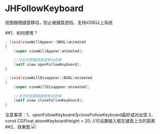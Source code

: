 JHFollowKeyboard
================
视图跟随键盘移动，防止被键盘遮挡，支持iOS6以上系统

##1、如何使用？
```Objective-C
- (void)viewWillAppear:(BOOL)animated
{
    [super viewWillAppear:animated];
    
    //开启视图跟随键盘移动效果
    [self.view openFollowKeyboard];
}

- (void)viewWillDisappear:(BOOL)animated
{
    [super viewWillDisappear:animated];
    
    //关闭视图跟随键盘移动效果
    [self.view closeFollowKeyboard];
}
```
注意事项：1、openFollowKeyboard与closeFollowKeyboard最好成对出现
          2、const CGFloat   aboveKeyboardHeight = 20;           //可设置输入框在键盘上方的距离
##2、效果图
![](https://github.com/Jiahai/JHFollowKeyboard/blob/master/Snapshots/JHFollowKeyboard.gif)
